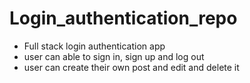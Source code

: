 # Login_authentication_repo
   - Full stack login authentication app
   - user can able to sign in, sign up and log out
   - user can create their own post and edit and delete it
